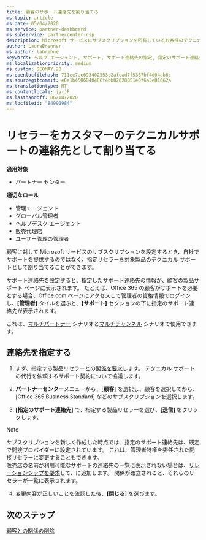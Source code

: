 ```yaml
---
title: 顧客のサポート連絡先を割り当てる
ms.topic: article
ms.date: 05/04/2020
ms.service: partner-dashboard
ms.subservice: partnercenter-csp
description: Microsoft サービスにサブスクリプションを所有しているお客様のテクニカルサポートの連絡先として、リセラーを割り当てる方法について説明します。
author: LauraBrenner
ms.author: labrenne
keywords: ヘルプ エージェント, サポート, サポート連絡先の指定, 指定のサポート連絡先
ms.localizationpriority: medium
ms.custom: SEOMAY.20
ms.openlocfilehash: 711ee7ac693402553c2afcad7f5387bf4d04ab6c
ms.sourcegitcommit: e0a1b4506840486f4bb82620051e0f6a5e81662a
ms.translationtype: MT
ms.contentlocale: ja-JP
ms.lasthandoff: 06/18/2020
ms.locfileid: "84990984"
---
```

# <a name="assign-a-reseller-as-a-technical-support-contact-for-customers"></a>リセラーをカスタマーのテクニカルサポートの連絡先として割り当てる

**適用対象**

- パートナー センター

**適切なロール**

- 管理エージェント
- グローバル管理者
- ヘルプデスク エージェント
- 販売代理店
- ユーザー管理の管理者

顧客に対して Microsoft サービスのサブスクリプションを設定するとき、自社でサポートを提供するのではなく、指定リセラーを対象製品のテクニカル サポートとして割り当てることができます。

サポート連絡先を設定すると、指定したサポート連絡先の情報が、顧客の製品サポート ページに表示されます。 たとえば、Office 365 の顧客がサポートを必要とする場合、Office.com ページにアクセスして管理者の資格情報でログインし、**[管理者]** タイルを選ぶと、**[サポート]** セクションの下に指定のサポート連絡先が表示されます。

これは、[マルチパートナー](multipartner.md) シナリオと[マルチチャンネル](multichannel.md) シナリオで使用できます。 

<a href="" id="assigncontacts"></a>
## <a name="assign-contacts"></a>連絡先を指定する

1.  まず、指定する製品リセラーとの[関係を要求](request-a-relationship-with-a-customer.md)します。 テクニカル サポートの代行を依頼するサポート契約について協議します。

2.  **パートナーセンター**メニューから、[**顧客**] を選択し、顧客を選択してから、[Office 365 Business Standard] などのサブスクリプションを選択します。

3.  **[指定のサポート連絡先]** で、指定する製品リセラーを選び、**[送信]** をクリックします。 

   >[!NOTE]  
 >サブスクリプションを新しく作成した時点では、指定のサポート連絡先は、既定で間接プロバイダーに設定されています。 これは、管理者特権を委任された間接リセラーに変更することもできます。    
>販売店の名前が利用可能なサポートの連絡先の一覧に表示されない場合は、[リレーションシップを要求](request-a-relationship-with-a-customer.md)して、に追加します。 関係が確立されると、それらのリセラーが一覧に表示されます。  

4.  変更内容が正しいことを確認した後、**[閉じる]** を選びます。

## <a name="next-steps"></a>次のステップ

[顧客との関係の削除](remove-a-relationship.md)